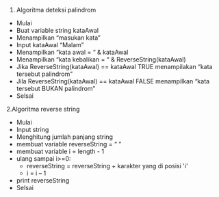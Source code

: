 1. Algoritma deteksi palindrom
- Mulai
- Buat variable string kataAwal
- Menampilkan “masukan kata”
- Input kataAwal “Malam”
- Menampilkan “kata awal = “ & kataAwal
- Menampilkan “kata kebalikan = “ & ReverseString(kataAwal)
- Jika ReverseString(kataAwal) == kataAwal TRUE menampilakan “kata tersebut palindrom”
- Jila ReverseString(kataAwal) == kataAwal FALSE menampilkan “kata tersebut BUKAN palindrom”
- Selsai

2.Algoritma reverse string
- Mulai
- Input string 
- Menghitung jumlah panjang string
- membuat variable reverseString = “ ”
- membuat variable i = length - 1 
- ulang sampai i>=0:
	- reverseString = reverseString + karakter yang di posisi 'i' 
	- i = i – 1
- print reverseString
- Selsai